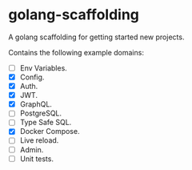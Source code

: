 # golang-scaffolding

A golang scaffolding for getting started new projects.

Contains the following example domains:
- [ ] Env Variables.
- [x] Config.
- [x] Auth.
- [x] JWT.
- [x] GraphQL.
- [ ] PostgreSQL.
- [ ] Type Safe SQL.
- [x] Docker Compose.
- [ ] Live reload.
- [ ] Admin.
- [ ] Unit tests.
